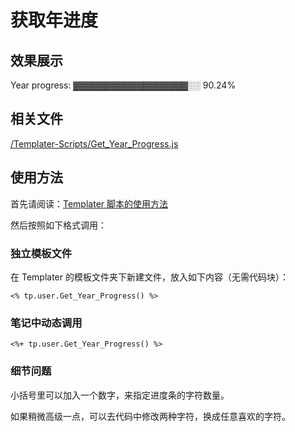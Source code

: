 # 获取年进度

## 效果展示

Year progress: ▓▓▓▓▓▓▓▓▓▓▓▓▓▓▓▓▓▓░░ 90.24%

## 相关文件

[/Templater-Scripts/Get_Year_Progress.js](../../../../Templater-Scripts/Get_Year_Progress.js)

## 使用方法

首先请阅读：[Templater 脚本的使用方法](../Usages/How-to-Use-Templater-Script.md)

然后按照如下格式调用：

### 独立模板文件

在 Templater 的模板文件夹下新建文件，放入如下内容（无需代码块）：

```eta
<% tp.user.Get_Year_Progress() %>
```

### 笔记中动态调用

```eta
<%+ tp.user.Get_Year_Progress() %>
```

### 细节问题

小括号里可以加入一个数字，来指定进度条的字符数量。

如果稍微高级一点，可以去代码中修改两种字符，换成任意喜欢的字符。
